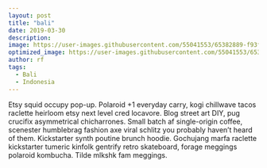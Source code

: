```yaml
---
layout: post
title: "bali"
date: 2019-03-30
description: 
image: https://user-images.githubusercontent.com/55041553/65382889-f93f8800-dcc1-11e9-99d1-c26be930e589.jpg
optimized_image: https://user-images.githubusercontent.com/55041553/65382889-f93f8800-dcc1-11e9-99d1-c26be930e589.jpg
author: rf
tags: 
  - Bali
  - Indonesia
---
```

Etsy squid occupy pop-up. Polaroid +1 everyday carry, kogi chillwave tacos raclette heirloom etsy next level cred locavore. Blog street art DIY, pug crucifix asymmetrical chicharrones. Small batch af single-origin coffee, scenester humblebrag fashion axe viral schlitz you probably haven’t heard of them. Kickstarter synth poutine brunch hoodie. Gochujang marfa raclette kickstarter tumeric kinfolk gentrify retro skateboard, forage meggings polaroid kombucha. Tilde mlkshk fam meggings.